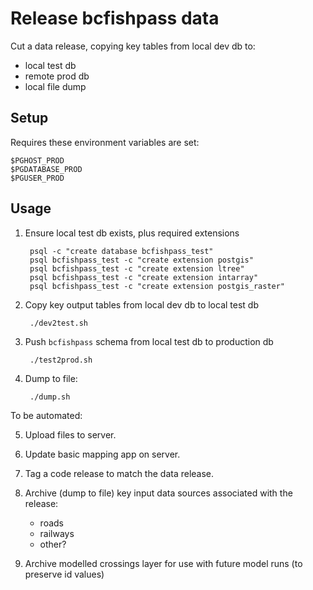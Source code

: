 # Release bcfishpass data

Cut a data release, copying key tables from local dev db to:

- local test db
- remote prod db
- local file dump

## Setup

Requires these environment variables are set:

    $PGHOST_PROD
    $PGDATABASE_PROD
    $PGUSER_PROD

## Usage

1. Ensure local test db exists, plus required extensions

        psql -c "create database bcfishpass_test"
        psql bcfishpass_test -c "create extension postgis"
        psql bcfishpass_test -c "create extension ltree"
        psql bcfishpass_test -c "create extension intarray"
        psql bcfishpass_test -c "create extension postgis_raster"

2. Copy key output tables from local dev db to local test db

        ./dev2test.sh

3. Push `bcfishpass` schema from local test db to production db

        ./test2prod.sh

4. Dump to file:

        ./dump.sh

To be automated:

5. Upload files to server.

6. Update basic mapping app on server.

7. Tag a code release to match the data release.

8. Archive (dump to file) key input data sources associated with the release:
    - roads
    - railways
    - other?

9. Archive modelled crossings layer for use with future model runs (to preserve id values)